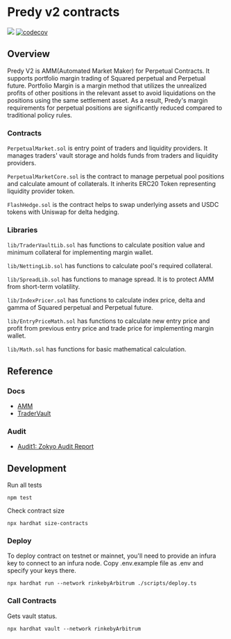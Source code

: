 # Predy v2 contracts

![](https://github.com/predyprotocol/v2-contracts/workflows/Test/badge.svg)
[![codecov](https://codecov.io/gh/predyprotocol/v2-contracts/branch/main/graph/badge.svg?token=yJ8DEr8Gck)](https://codecov.io/gh/predyprotocol/v2-contracts)


## Overview

Predy V2 is AMM(Automated Market Maker) for Perpetual Contracts.
It supports portfolio margin trading of Squared perpetual and Perpetual future.
Portfolio Margin is a margin method that utilizes the unrealized profits of other positions in the relevant asset to avoid liquidations on the positions using the same settlement asset.
As a result, Predy's margin requirements for perpetual positions are significantly reduced compared to traditional policy rules.

### Contracts

`PerpetualMarket.sol` is entry point of traders and liquidity providers. It manages traders' vault storage and holds funds from traders and liquidity providers.

`PerpetualMarketCore.sol` is the contract to manage perpetual pool positions and calculate amount of collaterals. It inherits ERC20 Token representing liquidity provider token.

`FlashHedge.sol` is the contract helps to swap underlying assets and USDC tokens with Uniswap for delta hedging.

### Libraries

`lib/TraderVaultLib.sol` has functions to calculate position value and minimum collateral for implementing margin wallet.

`lib/NettingLib.sol` has functions to calculate pool's required collateral.

`lib/SpreadLib.sol` has functions to manage spread. It is to protect AMM from short-term volatility.

`lib/IndexPricer.sol` has functions to calculate index price, delta and gamma of Squared perpetual and Perpetual future.

`lib/EntryPriceMath.sol` has functions to calculate new entry price and profit from previous entry price and trade price for implementing margin wallet.

`lib/Math.sol` has functions for basic mathematical calculation.

## Reference

### Docs

* [AMM](./docs/amm.md)
* [TraderVault](./docs/trader-vault.md)

### Audit

- [Audit1: Zokyo Audit Report](./docs/audit-zokyo-predy.pdf)

## Development

Run all tests

```shell
npm test
```

Check contract size

```shell
npx hardhat size-contracts
```

### Deploy

To deploy contract on testnet or mainnet, you'll need to provide an infura key to connect to an infura node.
Copy .env.example file as .env and specify your keys there.

```shell
npx hardhat run --network rinkebyArbitrum ./scripts/deploy.ts
```

### Call Contracts

Gets vault status.

```shell
npx hardhat vault --network rinkebyArbitrum
```

